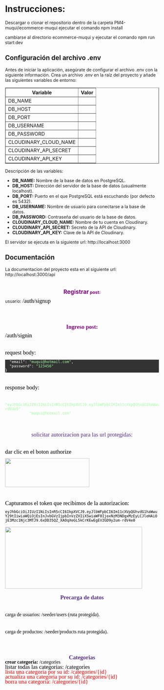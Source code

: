<h1> Instrucciones:</h1>
<p>Descargar o clonar el repositorio
dentro de la carpeta PM4-muqui/ecommerce-muqui
ejecutar el comando npm install</p> 
<p> cambiarse al directorio ecommerce-muqui y ejecutar el comando npm run start:dev </p>
<h2>Configuración del archivo .env </h2>
<p>Antes de iniciar la aplicación, asegúrate de configurar el archivo .env con la siguiente información. Crea un archivo .env en la raíz del proyecto y añade las siguientes variables de entorno:</p>
<table border="1">
  <thead>
    <tr>
      <th>Variable</th>
      <th>Valor</th>
    </tr>
  </thead>
  <tbody>
    <tr>
      <td>DB_NAME</td>
      <td></td>
    </tr>
    <tr>
      <td>DB_HOST</td>
      <td></td>
    </tr>
    <tr>
      <td>DB_PORT</td>
      <td></td>
    </tr>
    <tr>
      <td>DB_USERNAME</td>
      <td></td>
    </tr>
    <tr>
      <td>DB_PASSWORD</td>
      <td></td>
    </tr>
    <tr>
      <td>CLOUDINARY_CLOUD_NAME</td>
      <td></td>
    </tr>
    <tr>
      <td>CLOUDINARY_API_SECRET</td>
      <td></td>
    </tr>
    <tr>
      <td>CLOUDINARY_API_KEY</td>
      <td></td>
    </tr>
  </tbody>
</table>
<p>Descripción de las variables:</p>
<ul>
  <li><strong>DB_NAME:</strong> Nombre de la base de datos en PostgreSQL.</li>
  <li><strong>DB_HOST:</strong> Dirección del servidor de la base de datos (usualmente localhost).</li>
  <li><strong>DB_PORT:</strong> Puerto en el que PostgreSQL está escuchando (por defecto es 5432).</li>
  <li><strong>DB_USERNAME:</strong> Nombre de usuario para conectarse a la base de datos.</li>
  <li><strong>DB_PASSWORD:</strong> Contraseña del usuario de la base de datos.</li>
  <li><strong>CLOUDINARY_CLOUD_NAME:</strong> Nombre de tu cuenta en Cloudinary.</li>
  <li><strong>CLOUDINARY_API_SECRET:</strong> Secreto de la API de Cloudinary.</li>
  <li><strong>CLOUDINARY_API_KEY:</strong> Clave de la API de Cloudinary.</li>
</ul>


<p> El servidor se ejecuta en la siguiente url: http://localhost:3000 <p> 
<h2> Documentación</h2>
<p> La documentacion del proyecto esta en al siguiente url: http://localhost:3000/api </p>

<p align="center" style="line-height: 100%; margin-bottom: 0in"><br/>

</p>
<p align="center" style="line-height: 100%; margin-bottom: 0in"><font color="#800080"><b><font size="4" style="font-size: 14pt">Registrar</font>
post:</b></font></p>
<p style="line-height: 100%; margin-bottom: 0in">usuario:
<span style="font-variant: normal"><font color="#000000"><font face="Times New Roman"><font size="4" style="font-size: 14pt"><span style="letter-spacing: normal"><span style="font-style: normal"><span style="font-weight: normal">/auth/signup</span></span></span></font></font></font></span></p>
<p style="line-height: 100%; margin-bottom: 0in"><br/>

</p>
<p style="line-height: 100%; margin-bottom: 0in"><br/>

</p>
<p align="center" style="line-height: 100%; margin-bottom: 0in"><font color="#800080"><b><span style="font-variant: normal"><font face="Times New Roman"><font size="4" style="font-size: 14pt"><span style="letter-spacing: normal"><span style="font-style: normal">Ingreso
post: </span></span></font></font></span></b></font>
</p>
<p style="font-variant: normal; letter-spacing: normal; font-style: normal; font-weight: normal; line-height: 100%; margin-bottom: 0in">
<font color="#000000"><font face="Times New Roman"><font size="4" style="font-size: 14pt">/auth/signin</font></font></font></p>
<p style="line-height: 100%; margin-bottom: 0in"><br/>

</p>
<p style="line-height: 100%; margin-bottom: 0in"><span style="font-variant: normal"><font color="#000000"><font face="Times New Roman"><font size="4" style="font-size: 14pt"><span style="letter-spacing: normal"><span style="font-style: normal"><span style="font-weight: normal">request
body: </span></span></span></font></font></font></span><code class="western"><span style="font-variant: normal"><font color="#ffffff"><font face="Consolas, monaco, monospace"><font size="2" style="font-size: 9pt"><span style="letter-spacing: normal"><span style="font-style: normal"><span style="font-weight: normal">{</span></span></span></font></font></font></span></code></p>
<pre class="western" style="orphans: 2; widows: 2; border: none; padding: 0in; background: #333333"><code class="western"><span style="font-variant: normal"><font color="#ffffff"><span style="letter-spacing: normal">  </span></font></span></code><code class="western"><span style="font-variant: normal"><font color="#ffffff"><font face="Consolas, monaco, monospace"><font size="2" style="font-size: 9pt"><span style="letter-spacing: normal"><span style="font-style: normal"><span style="font-weight: normal">&quot;email&quot;: </span></span></span></font></font></font></span></code><code class="western"><span style="font-variant: normal"><font color="#a2fca2"><font face="Consolas, monaco, monospace"><font size="2" style="font-size: 9pt"><span style="letter-spacing: normal"><span style="font-style: normal"><span style="font-weight: normal">&quot;muqui@hotmail.com&quot;</span></span></span></font></font></font></span></code><code class="western"><span style="font-variant: normal"><font color="#ffffff"><font face="Consolas, monaco, monospace"><font size="2" style="font-size: 9pt"><span style="letter-spacing: normal"><span style="font-style: normal"><span style="font-weight: normal">,</span></span></span></font></font></font></span></code>
<code class="western"><span style="font-variant: normal"><font color="#ffffff"><span style="letter-spacing: normal">  </span></font></span></code><code class="western"><span style="font-variant: normal"><font color="#ffffff"><font face="Consolas, monaco, monospace"><font size="2" style="font-size: 9pt"><span style="letter-spacing: normal"><span style="font-style: normal"><span style="font-weight: normal">&quot;password&quot;: </span></span></span></font></font></font></span></code><code class="western"><span style="font-variant: normal"><font color="#a2fca2"><font face="Consolas, monaco, monospace"><font size="2" style="font-size: 9pt"><span style="letter-spacing: normal"><span style="font-style: normal"><span style="font-weight: normal">&quot;123456&quot;</span></span></span></font></font></font></span></code>
<code class="western"><span style="font-variant: normal"><font color="#ffffff"><font face="Consolas, monaco, monospace"><font size="2" style="font-size: 9pt"><span style="letter-spacing: normal"><span style="font-style: normal"><span style="font-weight: normal">}</span></span></span></font></font></font></span></code></pre><p style="line-height: 100%; margin-bottom: 0in">
<br/>

</p>
<p style="line-height: 100%; margin-bottom: 0in"><span style="font-variant: normal"><font color="#000000"><font face="Times New Roman"><font size="4" style="font-size: 14pt"><span style="letter-spacing: normal"><span style="font-style: normal"><span style="font-weight: normal">response
body:</span></span></span></font></font></font></span></p>
<pre class="western"><code class="western"><span style="font-variant: normal"><font color="#ffffff"><font face="Consolas, monaco, monospace"><font size="2" style="font-size: 9pt"><span style="letter-spacing: normal"><span style="font-style: normal"><span style="font-weight: normal">{</span></span></span></font></font></font></span></code>
<code class="western"><span style="font-variant: normal"><font color="#ffffff"><span style="letter-spacing: normal">  </span></font></span></code><code class="western"><span style="font-variant: normal"><font color="#ffffff"><font face="Consolas, monaco, monospace"><font size="2" style="font-size: 9pt"><span style="letter-spacing: normal"><span style="font-style: normal"><span style="font-weight: normal">&quot;token&quot;: </span></span></span></font></font></font></span></code><code class="western"><span style="font-variant: normal"><font color="#a2fca2"><font face="Consolas, monaco, monospace"><font size="2" style="font-size: 9pt"><span style="letter-spacing: normal"><span style="font-style: normal"><span style="font-weight: normal">&quot;eyJhbGciOiJIUzI1NiIsInR5cCI6IkpXVCJ9.eyJlbWFpbCI6Im11cXVpQGhvdG1haWwuY29tIiwiaWQiOjEsInJvbGVzIjpbInVzZXIiXSwiaWF0IjoxNzM3NDgxMzEyLCJleHAiOjE3Mzc1Njc3MTJ9.6xDD35QZ_XAOqXeGL5kCrKEwEgEV2GD9y2um-rdV4e0&quot;</span></span></span></font></font></font></span></code><code class="western"><span style="font-variant: normal"><font color="#ffffff"><font face="Consolas, monaco, monospace"><font size="2" style="font-size: 9pt"><span style="letter-spacing: normal"><span style="font-style: normal"><span style="font-weight: normal">,</span></span></span></font></font></font></span></code>
<code class="western"><span style="font-variant: normal"><font color="#ffffff"><span style="letter-spacing: normal">  </span></font></span></code><code class="western"><span style="font-variant: normal"><font color="#ffffff"><font face="Consolas, monaco, monospace"><font size="2" style="font-size: 9pt"><span style="letter-spacing: normal"><span style="font-style: normal"><span style="font-weight: normal">&quot;email&quot;: </span></span></span></font></font></font></span></code><code class="western"><span style="font-variant: normal"><font color="#a2fca2"><font face="Consolas, monaco, monospace"><font size="2" style="font-size: 9pt"><span style="letter-spacing: normal"><span style="font-style: normal"><span style="font-weight: normal">&quot;muqui@hotmail.com&quot;</span></span></span></font></font></font></span></code>
<code class="western"><span style="font-variant: normal"><font color="#ffffff"><font face="Consolas, monaco, monospace"><font size="2" style="font-size: 9pt"><span style="letter-spacing: normal"><span style="font-style: normal"><span style="font-weight: normal">}</span></span></span></font></font></font></span></code></pre><p style="line-height: 100%; margin-bottom: 0in">
<br/>

</p>
<p align="center" style="line-height: 100%; margin-bottom: 0in"><font color="#55308d"><font size="4" style="font-size: 14pt"><span style="font-variant: normal"><font face="Times New Roman"><span style="letter-spacing: normal"><span style="font-style: normal"><span style="font-weight: normal">solicitar
autorizacion para las url protegidas:</span></span></span></font></span></font></font></p>
<p align="center" style="line-height: 100%; margin-bottom: 0in"><br/>

</p>
<p style="line-height: 100%; margin-bottom: 0in"><span style="font-variant: normal"><font color="#000000"><font face="Times New Roman"><font size="4" style="font-size: 14pt"><span style="letter-spacing: normal"><span style="font-style: normal"><span style="font-weight: normal">dar
clic en el boton authorize</span></span></span></font></font></font></span></p>
<p style="line-height: 100%; margin-bottom: 0in"><img src="test%20project%20con%20Swagger%20html_html_34ab546d.png" name="Image1" align="left" width="276" height="94" border="0"/>
<br/>

</p>
<p style="line-height: 100%; margin-bottom: 0in"><br/>

</p>
<p style="line-height: 100%; margin-bottom: 0in"><br/>

</p>
<p style="line-height: 100%; margin-bottom: 0in"><br/>

</p>
<p style="line-height: 100%; margin-bottom: 0in"><br/>

</p>
<p style="line-height: 100%; margin-bottom: 0in"><span style="font-variant: normal"><font color="#000000"><font face="Times New Roman"><font size="4" style="font-size: 14pt"><span style="letter-spacing: normal"><span style="font-style: normal"><span style="font-weight: normal">Capturamos
el token que recibimos de la autorizacion:</span></span></span></font></font></font></span></p>
<p style="line-height: 100%; margin-bottom: 0in"><span style="font-variant: normal"><font color="#000000"><span style="letter-spacing: normal">
</span></font></span><code class="western"><span style="font-variant: normal"><font color="#000000"><font face="Consolas, monaco, monospace"><font size="2" style="font-size: 9pt"><span style="letter-spacing: normal"><span style="font-style: normal"><span style="font-weight: normal">eyJhbGciOiJIUzI1NiIsInR5cCI6IkpXVCJ9.eyJlbWFpbCI6Im11cXVpQGhvdG1haWwuY29tIiwiaWQiOjEsInJvbGVzIjpbInVzZXIiXSwiaWF0IjoxNzM3NDgxMzEyLCJleHAiOjE3Mzc1Njc3MTJ9.6xDD35QZ_XAOqXeGL5kCrKEwEgEV2GD9y2um-rdV4e0</span></span></span></font></font></font></span></code></p>
<p style="line-height: 100%; margin-bottom: 0in"><img src="test%20project%20con%20Swagger%20html_html_e260ff64.png" name="Image2" align="left" width="449" height="202" border="0"/>
<br/>

</p>
<p style="line-height: 100%; margin-bottom: 0in"><br/>

</p>
<p style="line-height: 100%; margin-bottom: 0in"><br/>

</p>
<p style="line-height: 100%; margin-bottom: 0in"><br/>

</p>
<p style="line-height: 100%; margin-bottom: 0in"><br/>

</p>
<p style="line-height: 100%; margin-bottom: 0in"><br/>

</p>
<p style="line-height: 100%; margin-bottom: 0in"><br/>

</p>
<p style="line-height: 100%; margin-bottom: 0in"><br/>

</p>
<p align="center" style="line-height: 100%; margin-bottom: 0in"><font color="#55308d"><b><span style="font-variant: normal"><font face="Times New Roman"><font size="4" style="font-size: 14pt"><span style="letter-spacing: normal"><span style="font-style: normal">Precarga
de datos</span></span></font></font></span></b></font></p>
<p align="center" style="line-height: 100%; margin-bottom: 0in"><br/>

</p>
<p style="line-height: 100%; margin-bottom: 0in"><font size="3" style="font-size: 12pt"><span style="font-variant: normal"><font color="#000000"><font face="Times New Roman"><span style="letter-spacing: normal"><span style="font-style: normal"><span style="font-weight: normal">carga
de usuarios:   </span></span></span></font></font></span><span style="font-variant: normal"><font color="#000000"><font face="Times New Roman"><span style="letter-spacing: normal"><span style="font-style: normal"><span style="font-weight: normal">/seeder/users
 </span></span></span></font></font></span><span style="font-variant: normal"><font color="#000000"><font face="Times New Roman"><span style="letter-spacing: normal"><span style="font-style: normal"><span style="font-weight: normal">(ruta
protegida).</span></span></span></font></font></span></font></p>
<p style="line-height: 100%; margin-bottom: 0in"><br/>

</p>
<p style="line-height: 100%; margin-bottom: 0in"><font size="3" style="font-size: 12pt"><span style="font-variant: normal"><font color="#000000"><font face="Times New Roman"><span style="letter-spacing: normal"><span style="font-style: normal"><span style="font-weight: normal">c</span></span></span></font></font></span><span style="font-variant: normal"><font color="#000000"><font face="Times New Roman"><span style="letter-spacing: normal"><span style="font-style: normal"><span style="font-weight: normal">arga
de productos: </span></span></span></font></font></span><span style="font-variant: normal"><font color="#000000"><font face="Times New Roman"><span style="letter-spacing: normal"><span style="font-style: normal"><span style="font-weight: normal">/seeder/products</span></span></span></font></font></span><span style="font-variant: normal"><font color="#000000"><font face="Times New Roman"><span style="letter-spacing: normal"><span style="font-style: normal"><span style="font-weight: normal">
ruta protegida).</span></span></span></font></font></span></font></p>
<p style="line-height: 100%; margin-bottom: 0in"><br/>

</p>
<p style="line-height: 100%; margin-bottom: 0in"><br/>

</p>
<p align="center" style="line-height: 100%; margin-bottom: 0in"><font color="#55308d"><b><span style="font-variant: normal"><font face="Times New Roman"><font size="4" style="font-size: 14pt"><span style="letter-spacing: normal"><span style="font-style: normal">Categorias</span></span></font></font></span></b></font></p>
<p align="left" style="line-height: 100%; margin-top: 0.02in; margin-bottom: 0.02in">
<font color="#000000"><font size="3" style="font-size: 12pt"><b><span style="font-variant: normal"><font face="Times New Roman"><span style="letter-spacing: normal"><span style="font-style: normal">crear
categoria: </span></span></font></span></b><span style="font-variant: normal"><font face="Times New Roman"><span style="letter-spacing: normal"><span style="font-style: normal"><span style="font-weight: normal">/categories</span></span></span></font></span></font></font></p>
<p style="line-height: 100%; margin-top: 0.02in; margin-bottom: 0.02in">
<span style="font-variant: normal"><font color="#000000"><font face="Times New Roman"><font size="4" style="font-size: 14pt"><span style="letter-spacing: normal"><span style="font-style: normal"><span style="font-weight: normal">listar
todas las categorias: </span></span></span></font></font></font></span><span style="font-variant: normal"><font color="#000000"><font face="Times New Roman"><font size="4" style="font-size: 14pt"><span style="letter-spacing: normal"><span style="font-style: normal"><span style="font-weight: normal">/categories</span></span></span></font></font></font></span></p>
<p style="line-height: 100%; margin-top: 0.02in; margin-bottom: 0.02in">
<font color="#ff0000"><span style="font-variant: normal"><font face="Times New Roman"><font size="4" style="font-size: 14pt"><span style="letter-spacing: normal"><span style="font-style: normal"><span style="font-weight: normal">lista
una categoria por su id: </span></span></span></font></font></span><span style="font-variant: normal"><font face="Times New Roman"><font size="4" style="font-size: 14pt"><span style="letter-spacing: normal"><span style="font-style: normal"><span style="font-weight: normal">/categories/{id}</span></span></span></font></font></span></font></p>
<p style="line-height: 100%; margin-top: 0.02in; margin-bottom: 0.02in">
<font color="#ff0000"><span style="font-variant: normal"><font face="Times New Roman"><font size="4" style="font-size: 14pt"><span style="letter-spacing: normal"><span style="font-style: normal"><span style="font-weight: normal">actualiza
una categoria por su id: </span></span></span></font></font></span><span style="font-variant: normal"><font face="Times New Roman"><font size="4" style="font-size: 14pt"><span style="letter-spacing: normal"><span style="font-style: normal"><span style="font-weight: normal">/categories/{id}</span></span></span></font></font></span></font></p>
<p style="line-height: 100%; margin-top: 0.02in; margin-bottom: 0.02in">
<font color="#ff0000"><span style="font-variant: normal"><font face="Times New Roman"><font size="4" style="font-size: 14pt"><span style="letter-spacing: normal"><span style="font-style: normal"><span style="font-weight: normal">borra
una categoria: </span></span></span></font></font></span><span style="font-variant: normal"><font face="Times New Roman"><font size="4" style="font-size: 14pt"><span style="letter-spacing: normal"><span style="font-style: normal"><span style="font-weight: normal">/categories/{id}</span></span></span></font></font></span></font></p>
<p style="line-height: 100%; margin-bottom: 0in"><br/>

</p>
<p style="line-height: 100%; margin-bottom: 0in"><br/>

</p>
<p style="line-height: 100%; margin-bottom: 0in"><br/>

</p>


